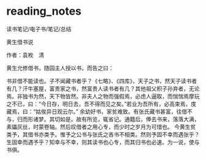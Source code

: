 # reading_notes
读书笔记/电子书/笔记/总结





黄生借书说

作者：袁枚　清


黄生允修借书，随园主人授以书，而告之曰：

书非借不能读也。子不闻藏书者乎？《七略》、《四库》，天子之书，然天子读书者有几？汗牛塞屋，富贵家之书，然富贵人读书者有几？其他祖父积子孙弃者，无论焉。非独书为然，天下物皆然。非夫人之物而强假焉，必虑人逼取，而惴惴焉摩玩之不已，曰：“今日存，明日去，吾不得而见之矣。”若业为吾所有，必高束焉，庋藏焉，曰：“姑俟异日观云尔。”
余幼好书，家贫难致。有张氏藏书甚富，往借不与，归而形诸梦。其切如是。故有所览，辄省记。通籍后，俸去书来，落落大满，素鑘灰丝，时蒙卷轴。然后叹借者之用心专，而少时之岁月为可惜也。
今黄生贫类予，其借书亦类予。惟予之公书与张氏之吝书不相类。然则予固不幸而遇张乎？生固幸而遇予乎？知幸与不幸，则其读书也心专，而其归书也必速。为一说，使与书俱。
